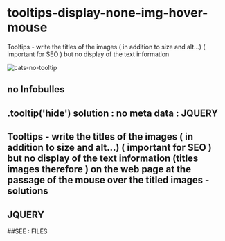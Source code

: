 # tooltips-display-none-img-hover-mouse
Tooltips - write the titles of the images ( in addition to size and alt...) ( important for SEO ) but no display of the text information

![cats-no-tooltip](https://user-images.githubusercontent.com/83957788/174462019-bdbf9f6d-db8b-48bc-a1f0-2908ed6fe5dd.jpg)

## no Infobulles
## .tooltip('hide') solution : no meta data : JQUERY


## Tooltips - write the titles of the images ( in addition to size and alt...) ( important for SEO ) but no display of the text information (titles images therefore ) on the web page at the passage of the mouse over the titled images - solutions
## JQUERY
##SEE : FILES
